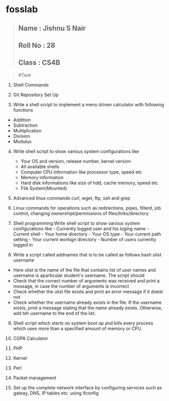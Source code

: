 # fosslab
> ## Name : Jishnu S Nair
> ## Roll No : 28
> ## Class : CS4B

> #Task
  1. Shell Commands
  
  2. Git Repository Set Up
  
  3. Write a shell script to implement a menu driven calculator with following functions
  - Addition
  - Subtraction
  - Multiplication
  -  Division
  - Modulus
  
  4. Write shell script to show various system configurations like
	 - Your OS and version, release number, kernel version
	 - All available shells 
	 - Computer CPU information like processor type, speed etc
	 - Memory information
	 - Hard disk informations like size of hdd, cache memory, speed etc
	 - File System(Mounted)
	 
  5. Advanced linux commands curl, wget, ftp, ssh and grep
  
  6. Linux commands for operations such as redirections, pipes, filterd, job control, changing ownershipt/permissions of files/links/directory
  
  7. Shell programming:Write shell script to show various system configurations like
	- Currently logged user and his loging name
	- Current shell
	- Your home directory 
	- Your OS type 
	- Your current path setting
	- Your current workign directory
	- Number of users currently logged in 
	
  8. Write a script called addnames that is to be called as follows bash ulist username
  - Here ulist is the name of the file that contains list of user names and username 
	  	is aparticular student's username. The script should
  - Check that the correct number of arguments was received and print a message, in 
	        case the number of arguments is incorrect
  - Check whether the ulist file exists and print an error message if it doest not
  - Check whether the username already exists in the file. If the username exists, print a message stating that the name already exists. Otherwise, add teh username to the end of the list.
  
  9. Shell script which starts on system boot up and kills every process which uses more than a specified amount of memory or CPU.
  
  10. CGPA Calculator
  
  11. PHP
  
  12. Kernel
  
  13. Perl
  
  14. Packet management
  
  15. Set up the complete network interface by configuring services such as gateay, DNS, IP tables etc. using ifconfig
  
